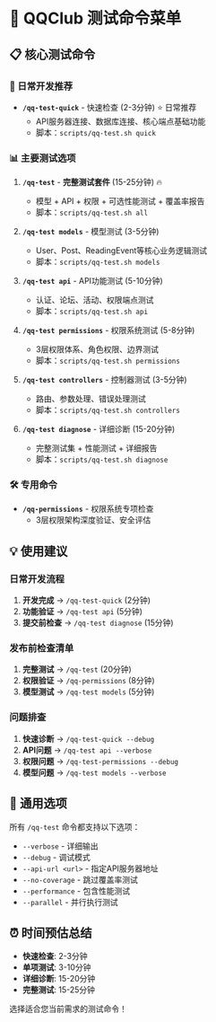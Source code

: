 # 🧪 QQClub 测试命令菜单

## 📋 核心测试命令

### 🚀 日常开发推荐
- **`/qq-test-quick`** - 快速检查 (2-3分钟) ⭐ 日常推荐
  - API服务器连接、数据库连接、核心端点基础功能
  - 脚本：`scripts/qq-test.sh quick`

### 📊 主要测试选项
1. **`/qq-test`** - **完整测试套件** (15-25分钟) 🔥
   - 模型 + API + 权限 + 可选性能测试 + 覆盖率报告
   - 脚本：`scripts/qq-test.sh all`

2. **`/qq-test models`** - 模型测试 (3-5分钟)
   - User、Post、ReadingEvent等核心业务逻辑测试
   - 脚本：`scripts/qq-test.sh models`

3. **`/qq-test api`** - API功能测试 (5-10分钟)
   - 认证、论坛、活动、权限端点测试
   - 脚本：`scripts/qq-test.sh api`

4. **`/qq-test permissions`** - 权限系统测试 (5-8分钟)
   - 3层权限体系、角色权限、边界测试
   - 脚本：`scripts/qq-test.sh permissions`

5. **`/qq-test controllers`** - 控制器测试 (3-5分钟)
   - 路由、参数处理、错误处理测试
   - 脚本：`scripts/qq-test.sh controllers`

6. **`/qq-test diagnose`** - 详细诊断 (15-20分钟)
   - 完整测试集 + 性能测试 + 详细报告
   - 脚本：`scripts/qq-test.sh diagnose`

### 🛠️ 专用命令
- **`/qq-permissions`** - 权限系统专项检查
  - 3层权限架构深度验证、安全评估

## 💡 使用建议

### 日常开发流程
1. **开发完成** → `/qq-test-quick` (2分钟)
2. **功能验证** → `/qq-test api` (5分钟)
3. **提交前检查** → `/qq-test diagnose` (15分钟)

### 发布前检查清单
1. **完整测试** → `/qq-test` (20分钟)
2. **权限验证** → `/qq-permissions` (8分钟)
3. **模型测试** → `/qq-test models` (5分钟)

### 问题排查
1. **快速诊断** → `/qq-test-quick --debug`
2. **API问题** → `/qq-test api --verbose`
3. **权限问题** → `/qq-test-permissions --debug`
4. **模型问题** → `/qq-test models --verbose`

## 🔧 通用选项
所有 `/qq-test` 命令都支持以下选项：
- `--verbose` - 详细输出
- `--debug` - 调试模式
- `--api-url <url>` - 指定API服务器地址
- `--no-coverage` - 跳过覆盖率测试
- `--performance` - 包含性能测试
- `--parallel` - 并行执行测试

## ⏰ 时间预估总结
- **快速检查**: 2-3分钟
- **单项测试**: 3-10分钟
- **详细诊断**: 15-20分钟
- **完整测试**: 15-25分钟

选择适合您当前需求的测试命令！